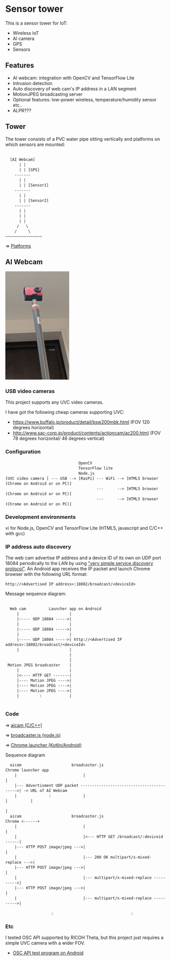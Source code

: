# Sensor tower

This is a sensor tower for IoT:

- Wireless IoT
- AI camera
- GPS
- Sensors

## Features

- AI webcam: integration with OpenCV and TensorFlow Lite
- Intrusion detection
- Auto discovery of web cam's IP address in a LAN segment
- MotionJPEG broadcasting server
- Optional features: low-power wireless, temperature/humidity sensor etc..
- ALPR???

## Tower

The tower consists of a PVC water pipe sitting vertically and platforms on which sensors are mounted:

```

  [AI Webcam]
      | |
      | | [GPS]
    -------
      | |
      | | [Sensor1]
    -------
      | |
      | | [Sensor2]
    -------
      | |
      | |
      | |
     /   \
    /     \
~~~~~~~~~~~~~~~~

```

=> [Platforms](./blender)

## AI Webcam
 
 <img src="./doc/uvc_camera.png" width=200px>
 
### USB video cameras

This project supports any UVC video cameras.

I have got the following cheap cameras supporting UVC:
- https://www.buffalo.jp/product/detail/bsw200mbk.html (FOV 120 degrees horizontal)
- http://www.sac-corp.jp/product/contents/actioncam/ac200.html (FOV 78 degrees horizontal/ 46 degrees vertical)

### Configuration

```
                                OpenCV
                                TensorFlow lite
                                Node.js
[UVC video camera ] --- USB --> [RasPi] --- WiFi --> [HTML5 browser (Chrome on Android or on PC)]
                                        ---      --> [HTML5 browser (Chrome on Android or on PC)]
                                        ---      --> [HTML5 browser (Chrome on Android or on PC)]
```

### Development environments

vi for Node.js, OpenCV and TensorFlow Lite (HTML5, javascript and C/C++ with gcc)

### IP address auto discovery

The web cam advertise IP address and a device ID of its own on UDP port 18084 periodically to the LAN by using ["very simple service discovery protocol"](https://github.com/araobp/service-discovery). An Android app receives the IP packet and launch Chrome browser with the following URL format: 

```
http://<Advertised IP address>:18082/broadcast/<deviceId>
```

Message sequence diagram:
```

  Web cam          Launcher app on Android
     |                      |
     |----- UDP 18084 ----->|
     |                      |
     |----- UDP 18084 ----->|
     |                      |
     |----- UDP 18084 ----->| http://<Advertised IP address>:18082/broadcast/<deviceId>
     |                      |
                            |
                            |
 Motion JPEG broadcaster    |
     |                      |
     |<---- HTTP GET -------|
     |---- Motion JPEG ---->|
     |---- Motion JPEG ---->|
     |---- Motion JPEG ---->|
     |         :            |
     
```

### Code

=> [aicam (C/C++)](./raspi/cpp)

=> [broadcaster.js (node.js)](./raspi/node)

=> [Chrome launcher (Kotlin/Android)](./android)

Sequence diagram
```
  aicam                      broadcaster.js                        Chrome launcher app
    |                             |                                         |
    |--- Advertisment UDP packet ------------------------------------------>| -> URL of AI Webcam
    |              :              |                                         |          |
                                                                                       |
  aicam                      broadcaster.js                              Chrome <------+
    |                             |                                         |
    |                             |<--- HTTP GET /broadcast/:deviceid ------|
    |--- HTTP POST image/jpeg --->|                                         |
    |                             |--- 200 OK multipart/x-mixed-replace --->|
    |--- HTTP POST image/jpeg --->|                                         |
    |                             |--- multipart/x-mixed-replace ---------->|
    |--- HTTP POST image/jpeg --->|                                         |
    |                             |--- multipart/x-mixed-replace ---------->|

                    :                                  :
```

### Etc

I tested OSC API supported by RICOH Theta, but this project just requires a simple UVC camera with a wider FOV.

- [OSC API test program on Android](./etc)
